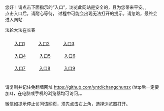 您好！请点击下面指示的“入口”，浏览此网站是安全的，且为您带来平安。。 <br/>
点击入口后，请耐心等待， 过程中可能会出现无法打开的提示，请忽略，最终会进入网站. </br>

法轮大法在长春<br/>
<div style="padding:10px"><a style="margin:20px" target="_blank" href="https://d2phonmr8uuvda.cloudfront.net/2Qpsp?pvomneme" id="ccLink1" rel="nofollow">入口1</a> <a target="_blank" style="margin:20px" href="https://d3l7odclzc4sj9.cloudfront.net/2Qpsp?dnkzp" id="ccLink2" rel="nofollow">入口2</a> <a style="margin:20px" target="_blank" href="https://d2wz2ali20zmt4.cloudfront.net/2Qpsp?ytuoih" id="ccLink3" rel="nofollow">入口3</a></div>

<div style="padding:10px" ><a style="margin:20px" target="_blank" href="https://d2phonmr8uuvda.cloudfront.net/2Qpsp?pvomneme" id="ccLink4" rel="nofollow">入口4</a> <a style="margin:20px" href="https://d3l7odclzc4sj9.cloudfront.net/2Qpsp?dnkzp" target="_blank" id="ccLink5" rel="nofollow">入口5</a> <a style="margin:20px" href="https://d2wz2ali20zmt4.cloudfront.net/2Qpsp?ytuoih" target="_blank" id="ccLink6" rel="nofollow">入口6</a></div>

<div style="padding:10px"><a style="margin:20px" target="_blank" href="https://d2phonmr8uuvda.cloudfront.net/2Qpsp?pvomneme" id="ccLink7" rel="nofollow">入口7</a> <a style="margin:20px" href="https://d3l7odclzc4sj9.cloudfront.net/2Qpsp?dnkzp" target="_blank" id="ccLink8" rel="nofollow">入口8</a> <a style="margin:20px" target="_blank" href="https://d2wz2ali20zmt4.cloudfront.net/2Qpsp?ytuoih" id="ccLink9" rel="nofollow">入口9</a></div>

<br/>



请复制并记住免翻墙网址 https://github.com/yntd/changchunzx (http后一定要加s)，在电脑或手机的浏览器均可访问。。<br/>

微信如提示停止访问该网页，须先点击右上角，选择浏览器打开。
